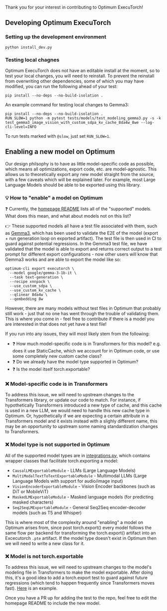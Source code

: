 Thank you for your interest in contributing to Optimum ExecuTorch!

## Developing Optimum ExecuTorch

### Setting up the development environment
```
python install_dev.py
```

### Testing local chagnes
Optimum ExecuTorch does not have an editable install at the moment, so to test your local changes, you will need to reinstall.
To prevent the reinstall from overwriting other dependencies, some of which you may have modified, you can run the following ahead of your test:
```
pip install --no-deps --no-build-isolation .
```

An example command for testing local changes to Gemma3:
```
pip install --no-deps --no-build-isolation .
RUN_SLOW=1 python -m pytest tests/models/test_modeling_gemma3.py -s -k test_gemma3_image_vision_with_custom_sdpa_kv_cache_8da4w_8we --log-cli-level=INFO
```

To run tests marked with `@slow`, just set `RUN_SLOW=1`.

## Enabling a new model on Optimum

Our design philsophy is to have as little model-specific code as possible, which means all optimizations, export code, etc. are model-agnostic.
This allows us to theoretically export any new model straight from the source, with a few caveats which will be explained later.
For example, most Large Language Models should be able to be exported using this library.

### 💡 How to "enable" a model on Optimum
❓ Currently, the [homepage README](README.md?tab=readme-ov-file#-supported-models) lists all of the "supported" models. What does this mean, and what about models not on this list?

👉 These supported models all have a test file associated with them, such as [Gemma3](https://github.com/huggingface/optimum-executorch/blob/main/tests/models/test_modeling_gemma3.py), which has been used to validate the E2E of the model (export + run generation loop on exported artifact).
The test file is then used in CI to guard against potential regressions.
In the Gemma3 test file, we have validated that the model is able to export and returns correct output to a test prompt for different export configurations - now other users will know that Gemma3 works and are able to export the model like so:
```
optimum-cli export executorch \
  --model google/gemma-3-1b-it \
  --task text-generation \
  --recipe xnnpack \
  --use_custom_sdpa \
  --use_custom_kv_cache \
  --qlinear 8da4w \
  --qembedding 8w
```

However, there are many models without test files in Optimum that probably still work - just that no one has went through the trouble of validating them.
This is where you come in - feel free to contribute if there is a model you are interested in that does not yet have a test file!

If you run into any issues, they will most likely stem from the following:
- ❓ How much model-specific code is in Transformers for this model? e.g. does it use StaticCache, which we account for in Optimum code, or use some completely new custom cache class?
- ❓ Do we already have the model type supported in Optimum?
- ❓ Is the model itself torch.exportable?

### ❌ Model-specific code is in Transformers
To address this issue, we will need to upstream changes to the Transformers library, or update our code to match.
For instance, if hypothetically Transformers introduced a new type of cache, and this cache is used in a new LLM, we would need to handle this new cache type in Optimum.
Or, hypothetically if we are expecting a certain attribute in a Transformers model and it exists instead with a slighly different name, this may be an opportunity to upstream some naming standardization changes to Transformers.

### ❌ Model type is not supported in Optimum
All of the supported model types are in [integrations.py](https://github.com/huggingface/optimum-executorch/blob/main/optimum/exporters/executorch/integrations.py), which contains wrapper classes that facilitate torch.exporting a model:
- `CausalLMExportableModule` - LLMs (Large Language Models)
- `MultiModalTextToTextExportableModule` - Multimodal LLMs (Large Language Models with support for audio/image input)
- `VisionEncoderExportableModule` - Vision Encoder backbones (such as DiT or MobileViT)
- `MaskedLMExportableModule` - Masked language models (for predicting masked characters)
- `Seq2SeqLMExportableModule` - General Seq2Seq encoder-decoder models (such as T5 and Whisper)

This is where most of the complexity around "enabling" a model on Optimum arises from, since post torch.export() every model follows the same flow per backend for transforming the torch.export() artifact into an Excecutorch `.pte` artifact.
If the model type doesn't exist in Optimum then we will need to write a new class for it.

### ❌ Model is not torch.exportable
To address this issue, we will need to upstream changes to the model's modeling file in Transformers to make the model exportable.
After doing this, it's a good idea to add a torch.export test to guard against future regressions (which tend to happen frequently since Transformers moves fast).
[Here](https://github.com/huggingface/transformers/blob/87f38dbfcec48027d4bf2ea7ec8b8eecd5a7bc85/tests/models/smollm3/test_modeling_smollm3.py#L175) is an example.

Once you have a PR up for adding the test to the repo, feel free to edit the homepage README to include the new model.
